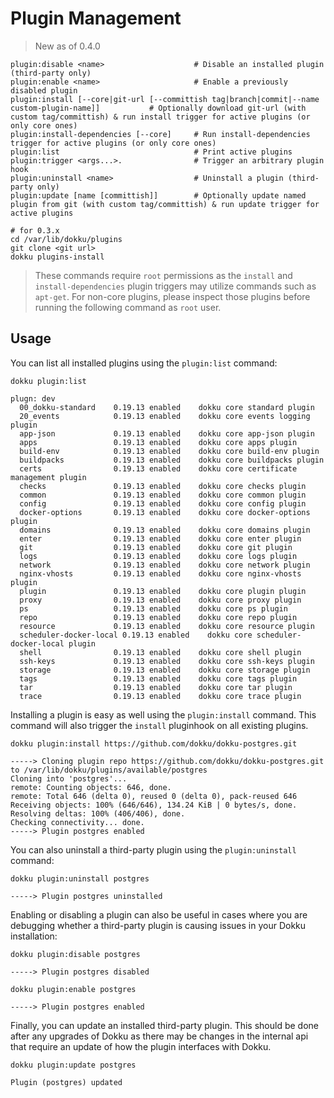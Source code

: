 # Plugin Management

> New as of 0.4.0

```
plugin:disable <name>                    # Disable an installed plugin (third-party only)
plugin:enable <name>                     # Enable a previously disabled plugin
plugin:install [--core|git-url [--committish tag|branch|commit|--name custom-plugin-name]]           # Optionally download git-url (with custom tag/committish) & run install trigger for active plugins (or only core ones)
plugin:install-dependencies [--core]     # Run install-dependencies trigger for active plugins (or only core ones)
plugin:list                              # Print active plugins
plugin:trigger <args...>.                # Trigger an arbitrary plugin hook
plugin:uninstall <name>                  # Uninstall a plugin (third-party only)
plugin:update [name [committish]]        # Optionally update named plugin from git (with custom tag/committish) & run update trigger for active plugins
```

```shell
# for 0.3.x
cd /var/lib/dokku/plugins
git clone <git url>
dokku plugins-install
```

> These commands require `root` permissions as the `install` and `install-dependencies` plugin triggers may utilize commands such as `apt-get`. For non-core plugins, please inspect those plugins before running the following command as `root` user.

## Usage

You can list all installed plugins using the `plugin:list` command:

```shell
dokku plugin:list
```

```
plugn: dev
  00_dokku-standard    0.19.13 enabled    dokku core standard plugin
  20_events            0.19.13 enabled    dokku core events logging plugin
  app-json             0.19.13 enabled    dokku core app-json plugin
  apps                 0.19.13 enabled    dokku core apps plugin
  build-env            0.19.13 enabled    dokku core build-env plugin
  buildpacks           0.19.13 enabled    dokku core buildpacks plugin
  certs                0.19.13 enabled    dokku core certificate management plugin
  checks               0.19.13 enabled    dokku core checks plugin
  common               0.19.13 enabled    dokku core common plugin
  config               0.19.13 enabled    dokku core config plugin
  docker-options       0.19.13 enabled    dokku core docker-options plugin
  domains              0.19.13 enabled    dokku core domains plugin
  enter                0.19.13 enabled    dokku core enter plugin
  git                  0.19.13 enabled    dokku core git plugin
  logs                 0.19.13 enabled    dokku core logs plugin
  network              0.19.13 enabled    dokku core network plugin
  nginx-vhosts         0.19.13 enabled    dokku core nginx-vhosts plugin
  plugin               0.19.13 enabled    dokku core plugin plugin
  proxy                0.19.13 enabled    dokku core proxy plugin
  ps                   0.19.13 enabled    dokku core ps plugin
  repo                 0.19.13 enabled    dokku core repo plugin
  resource             0.19.13 enabled    dokku core resource plugin
  scheduler-docker-local 0.19.13 enabled    dokku core scheduler-docker-local plugin
  shell                0.19.13 enabled    dokku core shell plugin
  ssh-keys             0.19.13 enabled    dokku core ssh-keys plugin
  storage              0.19.13 enabled    dokku core storage plugin
  tags                 0.19.13 enabled    dokku core tags plugin
  tar                  0.19.13 enabled    dokku core tar plugin
  trace                0.19.13 enabled    dokku core trace plugin
```

Installing a plugin is easy as well using the `plugin:install` command. This command will also trigger the `install` pluginhook on all existing plugins.

```shell
dokku plugin:install https://github.com/dokku/dokku-postgres.git
```

```
-----> Cloning plugin repo https://github.com/dokku/dokku-postgres.git to /var/lib/dokku/plugins/available/postgres
Cloning into 'postgres'...
remote: Counting objects: 646, done.
remote: Total 646 (delta 0), reused 0 (delta 0), pack-reused 646
Receiving objects: 100% (646/646), 134.24 KiB | 0 bytes/s, done.
Resolving deltas: 100% (406/406), done.
Checking connectivity... done.
-----> Plugin postgres enabled
```

You can also uninstall a third-party plugin using the `plugin:uninstall` command:

```shell
dokku plugin:uninstall postgres
```

```
-----> Plugin postgres uninstalled
```

Enabling or disabling a plugin can also be useful in cases where you are debugging whether a third-party plugin is causing issues in your Dokku installation:

```shell
dokku plugin:disable postgres
```

```
-----> Plugin postgres disabled
```

```shell
dokku plugin:enable postgres
```

```
-----> Plugin postgres enabled
```

Finally, you can update an installed third-party plugin. This should be done after any upgrades of Dokku as there may be changes in the internal api that require an update of how the plugin interfaces with Dokku.

```shell
dokku plugin:update postgres
```

```
Plugin (postgres) updated
```
